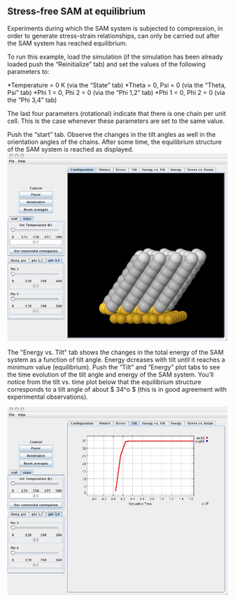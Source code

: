 

## Stress-free SAM at equilibrium 

Experiments during which the SAM system is subjected to compression, in order to generate stress-strain relationships, can only be carried out after the SAM system has reached equilibrium. 

To run this example, load the simulation (if the simulation has been already loaded push the “Reinitialize” tab) and set the values of the following parameters to:


*Temperature = 0 K (via the “State” tab)
*Theta = 0, Psi = 0 (via the “Theta, Psi” tab)
*Phi 1 = 0, Phi 2 = 0 (via the “Phi 1,2” tab)
*Phi 1 = 0, Phi 2 = 0 (via the “Phi 3,4” tab)


The last four parameters (rotational) indicate that there is one chain per unit cell. This is the case whenever these parameters are set to the same value. 

Push the “start” tab. Observe the changes in the tilt angles as well in the orientation angles of the chains. After some time, the equilibrium structure of the SAM system is reached as displayed. 
![](./Monolayer_example1-1.jpg) 


The "Energy vs. Tilt" tab shows the changes in the total energy of the SAM system as a function of tilt angle. Energy dcreases with tilt until it reaches a minimum value (equilibrium). Push the “Tilt” and “Energy” plot tabs to see the time evolution of the tilt angle and energy of the SAM system. You’ll notice from the tilt vs. time plot below that the equilibrium structure corresponds to a tilt angle of about $ 34^o $ (this is in good agreement with experimental observations). 


![](./Monolayer_example1-2.jpg)